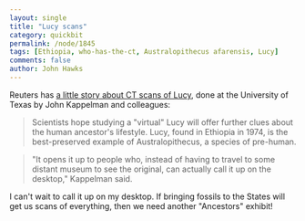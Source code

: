 ```yaml
---
layout: single 
title: "Lucy scans" 
category: quickbit
permalink: /node/1845
tags: [Ethiopia, who-has-the-ct, Australopithecus afarensis, Lucy] 
comments: false 
author: John Hawks 
---
```


Reuters has <a href="http://www.msnbc.msn.com/id/29058647/">a little story about CT scans of Lucy</a>, done at the University of Texas by John Kappelman and colleagues:

<blockquote>Scientists hope studying a "virtual" Lucy will offer further clues about the human ancestor's lifestyle. Lucy, found in Ethiopia in 1974, is the best-preserved example of Australopithecus, a species of pre-human.</blockquote>

<blockquote>"It opens it up to people who, instead of having to travel to some distant museum to see the original, can actually call it up on the desktop," Kappelman said.</blockquote>

I can't wait to call it up on my desktop. If bringing fossils to the States will get us scans of everything, then we need another "Ancestors" exhibit!

